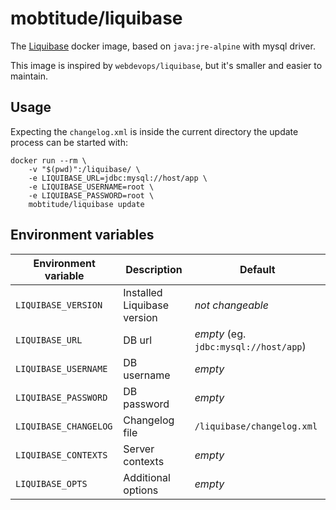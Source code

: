 mobtitude/liquibase
===================

The [Liquibase](http://www.liquibase.org) docker image, based on `java:jre-alpine` with mysql driver.

This image is inspired by `webdevops/liquibase`, but it's smaller and easier to maintain.


Usage
-----

Expecting the `changelog.xml` is inside the current directory the update process can be started with:

```
docker run --rm \
    -v "$(pwd)":/liquibase/ \
    -e LIQUIBASE_URL=jdbc:mysql://host/app \
    -e LIQUIBASE_USERNAME=root \
    -e LIQUIBASE_PASSWORD=root \
    mobtitude/liquibase update
```


Environment variables
---------------------

| Environment variable  | Description                        | Default                               |
|-----------------------|------------------------------------|---------------------------------------|
| `LIQUIBASE_VERSION`   | Installed Liquibase version        | *not changeable*                      |
| `LIQUIBASE_URL`       | DB url                             | *empty* (eg. `jdbc:mysql://host/app`) |
| `LIQUIBASE_USERNAME`  | DB username                        | *empty*                               |
| `LIQUIBASE_PASSWORD`  | DB password                        | *empty*                               |
| `LIQUIBASE_CHANGELOG` | Changelog file                     | `/liquibase/changelog.xml`            |
| `LIQUIBASE_CONTEXTS`  | Server contexts                    | *empty*                               |
| `LIQUIBASE_OPTS`      | Additional options                 | *empty*                               |


